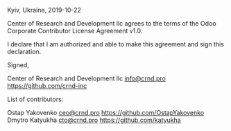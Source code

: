 Kyiv, Ukraine, 2019-10-22

Center of Research and Development llc agrees to the terms of the Odoo Corporate Contributor License Agreement v1.0.

I declare that I am authorized and able to make this agreement and sign this declaration.

Signed,

Center of Research and Development llc info@crnd.pro https://github.com/crnd-inc

List of contributors:

Ostap Yakovenko ceo@crnd.pro https://github.com/OstapYakovenko
Dmytro Katyukha cto@crnd.pro https://github.com/katyukha

